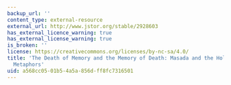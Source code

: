 ```yaml
---
backup_url: ''
content_type: external-resource
external_url: http://www.jstor.org/stable/2928603
has_external_licence_warning: true
has_external_license_warning: true
is_broken: ''
license: https://creativecommons.org/licenses/by-nc-sa/4.0/
title: 'The Death of Memory and the Memory of Death: Masada and the Holocaust as Historical
  Metaphors'
uid: a568cc05-01b5-4a5a-856d-ff8fc7316501
---
```

